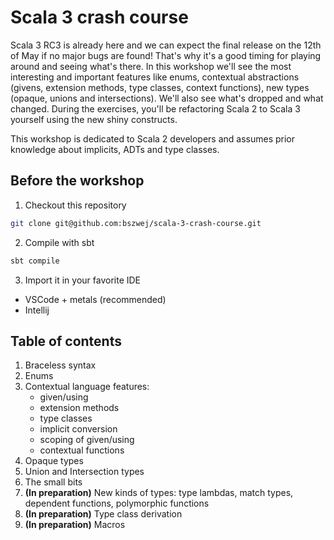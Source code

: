 # Scala 3 crash course

Scala 3 RC3 is already here and we can expect the final release on the 12th of May if no major bugs are found! That's why it's a good timing for playing around and seeing what's there. In this workshop we'll see the most interesting and important features like enums, contextual abstractions (givens, extension methods, type classes, context functions), new types (opaque, unions and intersections). We'll also see what's dropped and what changed. During the exercises, you'll be refactoring Scala 2 to Scala 3 yourself using the new shiny constructs.

This workshop is dedicated to Scala 2 developers and assumes prior knowledge about implicits, ADTs and type classes.

## Before the workshop
1. Checkout this repository
```sh
git clone git@github.com:bszwej/scala-3-crash-course.git
```

2. Compile with sbt
```sh
sbt compile
```

3. Import it in your favorite IDE
- VSCode + metals (recommended)
- Intellij

## Table of contents
1. Braceless syntax
2. Enums
3. Contextual language features:
    - given/using
    - extension methods
    - type classes
    - implicit conversion
    - scoping of given/using
    - contextual functions
4. Opaque types
5. Union and Intersection types
6. The small bits
7. **(In preparation)** New kinds of types: type lambdas, match types, dependent functions, polymorphic functions 
8. **(In preparation)** Type class derivation 
9. **(In preparation)** Macros 
